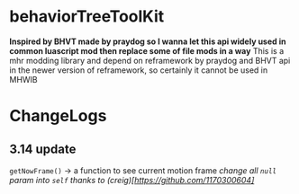 # behaviorTreeToolKit
**Inspired by BHVT made by praydog so I wanna let this api widely used in common luascript mod then replace some of file mods in a way**
This is a mhr modding library and depend on reframework by praydog and BHVT api in the newer version of reframework, so certainly it cannot be used in MHWIB

# ChangeLogs
## 3.14 update
`getNowFrame()` -> a function to see current motion frame
_change all `null` param into `self` thanks to (creig)[https://github.com/1170300604]_
